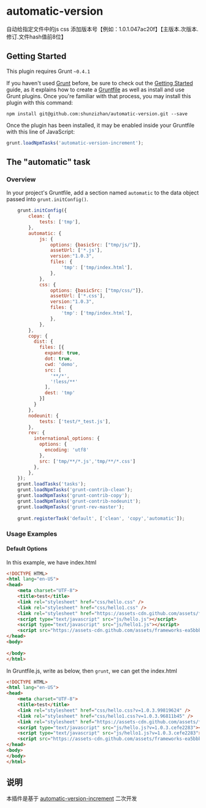 # automatic-version

自动给指定文件中的js css 添加版本号【例如：1.0.1.047ac20f】【主版本.次版本.修订.文件hash值前8位】

## Getting Started
This plugin requires Grunt `~0.4.1`

If you haven't used [Grunt](http://gruntjs.com/) before, be sure to check out the [Getting Started](http://gruntjs.com/getting-started) guide, as it explains how to create a [Gruntfile](http://gruntjs.com/sample-gruntfile) as well as install and use Grunt plugins. Once you're familiar with that process, you may install this plugin with this command:

```shell
npm install git@github.com:shunzizhan/automatic-version.git --save
```

Once the plugin has been installed, it may be enabled inside your Gruntfile with this line of JavaScript:

```js
grunt.loadNpmTasks('automatic-version-increment');
```

## The "automatic" task

### Overview
In your project's Gruntfile, add a section named `automatic` to the data object passed into `grunt.initConfig()`.

```js
    grunt.initConfig({
        clean: {
            tests: ['tmp'],
        },
        automatic: {
            js: {
                options: {basicSrc: ["tmp/js/"]},
                assetUrl: ['*.js'],
                version:"1.0.3",
                files: {
                    'tmp': ['tmp/index.html'],
                },
            },
            css: {
                options: {basicSrc: ["tmp/css/"]},
                assetUrl: ['*.css'],
                version:"1.0.3",
                files: {
                    'tmp': ['tmp/index.html'],
                },
            },
        },
        copy: {
          dist: {
            files: [{
              expand: true,
              dot: true,
              cwd: 'demo',
              src: [
                '**/*',
                '!less/**'
              ],
              dest: 'tmp'
            }]
          }
        },
        nodeunit: {
            tests: ['test/*_test.js'],
        },
        rev: {
          international_options: {
            options: {
              encoding: 'utf8'
            },
            src: ['tmp/**/*.js','tmp/**/*.css']
          },
        },
    });
    grunt.loadTasks('tasks');
    grunt.loadNpmTasks('grunt-contrib-clean');
    grunt.loadNpmTasks('grunt-contrib-copy');
    grunt.loadNpmTasks('grunt-contrib-nodeunit');
    grunt.loadNpmTasks('grunt-rev-master');
    
    grunt.registerTask('default', ['clean', 'copy','automatic']);
```



### Usage Examples

#### Default Options
In this example, we have index.html 
```html
<!DOCTYPE HTML>
<html lang="en-US">
<head>
    <meta charset="UTF-8">
    <title>test</title>
    <link rel="stylesheet" href="css/hello.css" />
    <link rel="stylesheet" href="css/hello1.css" />
    <link rel="stylesheet" href="https://assets-cdn.github.com/assets/frameworks-3514e6d8825ab9f55728f0030acba498e5da5b85ebc8abc35f0f466ac9d2bdda.css"/>
    <script type="text/javascript" src="js/hello.js"></script>
    <script type="text/javascript" src="js/hello1.js"></script>
    <script src="https://assets-cdn.github.com/assets/frameworks-ea5bbb2a837377ffde53e1099e5909c8df4d36cc5e90c05aeb3694b157df7e4d.js"></script>
</head>
<body>
    
</body>
</html>
```
In Gruntfile.js, write as below, then `grunt`, we can get the index.html 

```html
<!DOCTYPE HTML>
<html lang="en-US">
<head>
    <meta charset="UTF-8">
    <title>test</title>
    <link rel="stylesheet" href="css/hello.css?v=1.0.3.99819624" />
    <link rel="stylesheet" href="css/hello1.css?v=1.0.3.96811b45" />
    <link rel="stylesheet" href="https://assets-cdn.github.com/assets/frameworks-3514e6d8825ab9f55728f0030acba498e5da5b85ebc8abc35f0f466ac9d2bdda.css"/>
    <script type="text/javascript" src="js/hello.js?v=1.0.3.cefe2283"></script>
    <script type="text/javascript" src="js/hello1.js?v=1.0.3.cefe2283"></script>
    <script src="https://assets-cdn.github.com/assets/frameworks-ea5bbb2a837377ffde53e1099e5909c8df4d36cc5e90c05aeb3694b157df7e4d.js"></script>
</head>
<body>
</body>
</html>
```


## 说明
本插件是基于  [automatic-version-increment](https://github.com/noahxinhao/automatic-version-increment) 二次开发

